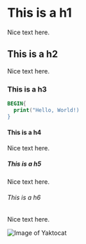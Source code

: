 # This is a h1
Nice text here.
## This is a h2
Nice text here.
### This is a h3
``` awk
BEGIN{
  print("Hello, World!)
}
```
#### This is a h4
Nice text here.
##### This is a h5
Nice text here.
###### This is a h6
Nice text here.

![Image of Yaktocat](https://octodex.github.com/images/yaktocat.png)
